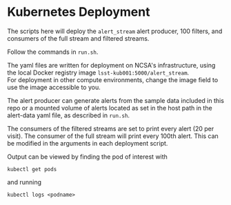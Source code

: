 Kubernetes Deployment
=====================

The scripts here will deploy the `alert_stream` alert producer,
100 filters, and consumers of the full stream and filtered
streams.

Follow the commands in `run.sh`.

The yaml files are written for deployment on NCSA's
infrastructure, using the local Docker registry image
`lsst-kub001:5000/alert_stream`.  
For deployment in other compute environments, change
the image field to use the image accessible to you.

The alert producer can generate alerts from the sample
data included in this repo or a mounted volume of
alerts located as set in the host path in the
alert-data yaml file, as described in `run.sh`.

The consumers of the filtered streams are set to print
every alert (20 per visit).  The consumer of the full
stream will print every 100th alert.  This can
be modified in the arguments in each deployment script.

Output can be viewed by finding the pod of interest with

```
kubectl get pods
```

and running

```
kubectl logs <podname>
```
